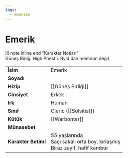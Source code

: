 ```yaml
---
tags:
  - Emenike
---  
```

# Emerik   
  
!!! note inline end "Karakter Notları"  
	Güneş Birliği High Priest'i. Ryld'dan memnun değil.     
  
|  |  |  
|---|---|  
| **İsim** | Emerik |  
| **Soyadı** |  |  
| **Hizip** | [[Güneş Birliği]] |  
| **Cinsiyet** | Erkek |  
| **Irk** | Human |  
| **Sınıf** | Cleric ([[Solsitis]]) |  
| **Kütük** | [[Warbonter]] |  
| **Münasebet** |  |  
| **Karakter Betimi** | 55 yaşlarında<br>Saçı sakalı orta boy, kırlaşmış<br>Biraz zayıf, hafif kambur |  
  
  
